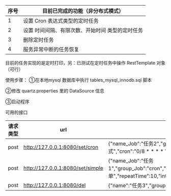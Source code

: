 |序号| 目前已完成的功能（非分布式模式）  |
|--- | ---  |
|1| 设置 Cron 表达式类型的定时任务  |
|2| 设置 时间间隔、有限次数、开始时间 类型的定时任务  |
|3| 删除定时任务|
|4| 服务异常中断的任务恢复|


目前的任务实现的是定时打印，另：已测试在定时任务中操作 RestTemplate 对象（可行）


使用步骤：
①在本地mysql 数据库中执行 tables_mysql_innodb.sql 脚本

②修改 quartz.properties 里的 DataSource 信息

③启动程序

可用的接口

|请求类型| url |请求内容|
|--- | ---  |--- |
|post|http://127.0.0.1:8080/set/cron |{"name_Job":"任务2","group_Job":"cron","type":1,"description":"表达式","cron":"0/8 * * * * ? ","ts":1564}|
|post|http://127.0.0.1:8080/set/simple |{"name_Job":"任务1","group_Job":"cron","startTs":XXXXXXXXX,"type":2,"description":"简单","repeatTime":10,"interval":5,"ts":1564}|
|post|http://127.0.0.1:8080/del |{"name":"任务3","group":"test"}|
